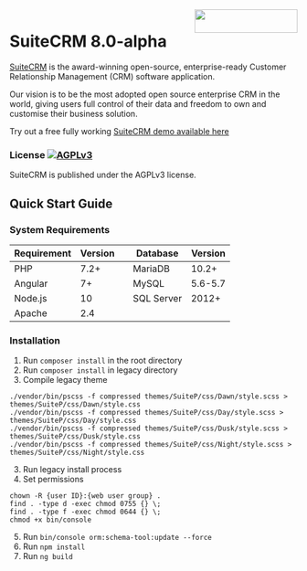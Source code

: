 <a href="https://suitecrm.com">
  <img width="180px" height="41px" src="https://suitecrm.com/wp-content/uploads/2017/12/logo.png" align="right" />
</a>

# SuiteCRM 8.0-alpha

[SuiteCRM](https://suitecrm.com) is the award-winning open-source, enterprise-ready Customer Relationship Management (CRM) software application.

Our vision is to be the most adopted open source enterprise CRM in the world, giving users full control of their data and freedom to own and customise their business solution.

Try out a free fully working [SuiteCRM demo available here](https://suitecrm.com/demo/)

### License [![AGPLv3](https://img.shields.io/github/license/suitecrm/suitecrm.svg)](./LICENSE.txt)

SuiteCRM is published under the AGPLv3 license.

## Quick Start Guide

### System Requirements

|  Requirement |  Version | |  Database |  Version |
|---|---|---|---|---|
|  PHP | 7.2+ || MariaDB |10.2+ |
|  Angular | 7+ || MySQL | 5.6-5.7|
|  Node.js | 10 || SQL Server | 2012+ |
|  Apache | 2.4 |

### Installation

1. Run `composer install` in the root directory
2. Run `composer install` in legacy directory
3. Compile legacy theme
```
./vendor/bin/pscss -f compressed themes/SuiteP/css/Dawn/style.scss > themes/SuiteP/css/Dawn/style.css
./vendor/bin/pscss -f compressed themes/SuiteP/css/Day/style.scss > themes/SuiteP/css/Day/style.css
./vendor/bin/pscss -f compressed themes/SuiteP/css/Dusk/style.scss > themes/SuiteP/css/Dusk/style.css
./vendor/bin/pscss -f compressed themes/SuiteP/css/Night/style.scss > themes/SuiteP/css/Night/style.css
```
3. Run legacy install process
4. Set permissions
```
chown -R {user ID}:{web user group} .
find . -type d -exec chmod 0755 {} \;
find . -type f -exec chmod 0644 {} \;
chmod +x bin/console
```
5. Run `bin/console orm:schema-tool:update --force`
6. Run `npm install`
7. Run `ng build`